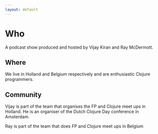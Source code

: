 ```yaml
---
layout: default
---
```


# Who

A podcast show produced and hosted by Vijay Kiran and Ray McDermott.

## Where

We live in Holland and Belgium respectively and are enthusiastic Clojure programmers.

## Community

Vijay is part of the team that organises the FP and Clojure meet ups in Holland. He is an organiser of the Dutch Clojure Day conference in Amsterdam.

Ray is part of the team that does FP and Clojure meet ups in Belgium
